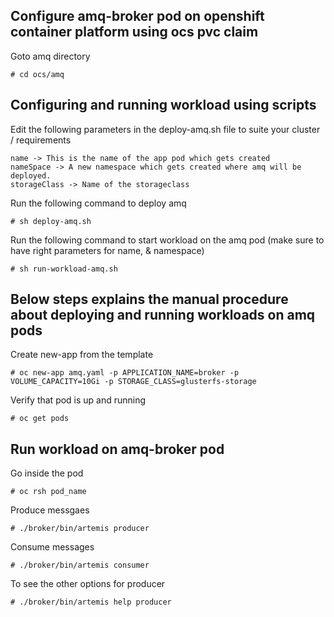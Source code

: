 ## Configure amq-broker pod on openshift container platform using ocs pvc claim

Goto amq directory
```                                                                             
# cd ocs/amq                                                    
```                                                                             

## Configuring and running workload using scripts

Edit the following parameters in the deploy-amq.sh file to suite your cluster / requirements
```
name -> This is the name of the app pod which gets created
nameSpace -> A new namespace which gets created where amq will be deployed.
storageClass -> Name of the storageclass 
```

Run the following command to deploy amq
```
# sh deploy-amq.sh
```

Run the following command to start workload on the amq pod (make sure to have right parameters for name, & namespace)
```
# sh run-workload-amq.sh
```
                                                                               
## Below steps explains the manual procedure about deploying and running workloads on amq pods

Create new-app from the template
```
# oc new-app amq.yaml -p APPLICATION_NAME=broker -p VOLUME_CAPACITY=10Gi -p STORAGE_CLASS=glusterfs-storage
```

Verify that pod is up and running
```
# oc get pods
```

## Run workload on amq-broker pod

Go inside the pod
```
# oc rsh pod_name
```

Produce messgaes
```
# ./broker/bin/artemis producer
```

Consume messages
```
# ./broker/bin/artemis consumer
```

To see the other options for producer
```
# ./broker/bin/artemis help producer
```
